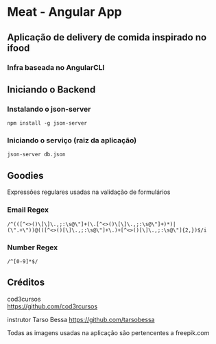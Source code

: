 # Meat - Angular App

## Aplicação de delivery de comida inspirado no ifood

### Infra baseada no AngularCLI

##  Iniciando o Backend

### Instalando o json-server

`npm install -g json-server`

### Iniciando o serviço (raiz da aplicação)

`json-server db.json`

## Goodies

Expressões regulares usadas na validação de formulários

### Email Regex

`/^(([^<>()\[\]\.,;:\s@\"]+(\.[^<>()\[\]\.,;:\s@\"]+)*)|(\".+\"))@(([^<>()[\]\.,;:\s@\"]+\.)+[^<>()[\]\.,;:\s@\"]{2,})$/i`

### Number Regex

`/^[0-9]*$/`

## Créditos

cod3cursos  
https://github.com/cod3rcursos

instrutor Tarso Bessa
https://github.com/tarsobessa

Todas as imagens usadas na aplicação são pertencentes a freepik.com
